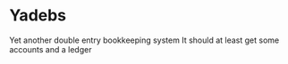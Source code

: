 # Yadebs
Yet another double entry bookkeeping system 
It should at least get some accounts and a ledger
